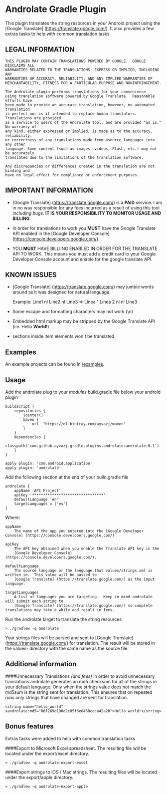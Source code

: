 # Androlate Gradle Plugin

This plugin translates the string resources in your Android project using the
[Google Translate] (https://translate.google.com/).  It also provides a few extras tasks to help with common translation tasks.

LEGAL INFORMATION
---------------------

    THIS PLUGIN MAY CONTAIN TRANSLATIONS POWERED BY GOOGLE.  GOOGLE DISCLAIMS ALL
    WARRANTIES RELATED TO THE TRANSLATIONS, EXPRESS OR IMPLIED, INCLUDING ANY
    WARRANTIES OF ACCURACY, RELIABILITY, AND ANY IMPLIED WARRANTIES OF
    MERCHANTABILITY, FITNESS FOR A PARTICULAR PURPOSE AND NONINFRINGEMENT.

    The Androlate plugin performs translations for your convenience
    using translation software powered by Google Translate.  Reasonable efforts have
    been made to provide an accurate translation, however, no automated translation
    is perfect nor is it intended to replace human translators. Translations are provided
    as a service to users of the Androlate tool, and are provided "as is." No warranty of
    any kind, either expressed or implied, is made as to the accuracy, reliability,
    or correctness of any translations made from <source language> into any other
    language. Some content (such as images, videos, Flash, etc.) may not be accurately
    translated due to the limitations of the translation software.
    
    Any discrepancies or differences created in the translation are not binding and 
    have no legal effect for compliance or enforcement purposes.

IMPORTANT INFORMATION
---------------------
 * [Google Translate] (https://translate.google.com/) is a **PAID** service.
   I am in no way responsible for any fees incurred as a result of using this tool
   *including bugs*.  **IT IS YOUR RESPONSIBILITY TO MONITOR USAGE AND BILLING**.

 * In order for translations to work you **MUST** have the Google Translate API enabled in the
   [Google Developer Console] (https://console.developers.google.com/).

 * YOU **MUST** HAVE BILLIING ENABLED IN ORDER FOR THE TRANSLATE API TO WORK.
   This means you must add a credit card to your Google Developer Console account and enable
   for the google translate API.


KNOWN ISSUES
------------

 * [Google Translate] (https://translate.google.com/) may jumble words around as it was designed for natural language.
 
     Example: Line1 nl Line2 nl Line3 => Línea 1 Línea 2 nl nl Line3

 * Some escape and formatting characters may not work (\\n)

 * Embedded html markup may be stripped by the Google Translate API (i.e. Hello <b>World!</b>)
 * <![CDATA[]]> sections inside <string-array> item elements won't be translated.

## Examples

An example projects can be found in [/examples](examples).

## Usage

Add the androlate plug to your *modules* build.gradle file below your android plugin

    buildscript {
        repositories {
            jcenter()
            maven {
                url  "https://dl.bintray.com/ayvazj/maven"
            }
        }
        dependencies {
            classpath('com.github.ayvazj.gradle.plugins.androlate:androlate:0.1')
        }
    }

    apply plugin: 'com.android.application'
    apply plugin: 'androlate'

Add the following section at the end of your build.gradle file

    androlate {
        appName 'API Project'
    	apiKey '********************************'
    	defaultLanguage 'en'
    	targetLanguages = ['es']
    }

Where:

    appName
        The name of the app you entered into the [Google Developer Console] (https://console.developers.google.com/)

    apiKey
        The API key obtained when you enable the Translate API key in the
        [Google Developer Console] (https://console.developers.google.com/).

    defaultLanguage
        The source language or the language that values/strings.xml is written in.  This value will be passed to
        [Google Translate] (https://translate.google.com/) as the input language.

    targetLanguages
        A list of languages you are targeting.  Keep in mind androlate will submit each string to
        [Google Translate] (https://translate.google.com/) so complete translations may take a while and result in fees.


Run the androlate target to translate the string resources

    > ./gradlew -q androlate

Your strings files will be parsed and sent to [Google Translate] (https://translate.google.com/) for translation.  The result will be stored in the values-<language> directory with the same name as the source file.

## Additional information

####Unnecessary Translations *(and fees)*
In order to avoid unnecessary translations androlate generates an md5 checksum for all of the strings in your default language.  Only when the strings value does not match the md5sum is the string sent for translation.  This ensures that on repeated runs only strings that have changed are sent for translation.

    <string name="hello_world" xandrolate:md5="86f269d190d2c85f6e0468ceca42a20">Hello world!</string>

## Bonus features

Extras tasks were added to help with common translation tasks.

####Export to Microsoft Excel spreadsheet.
The resulting file will be located under the export/excel directory.

    > ./gradlew -q androlate-export-excel

####Export strings to iOS / Mac strings.
The resulting files will be located under the export/apple directory.

    > ./gradlew -q androlate-export-apple


[doc]: http://ayvazj.github.io/gradle-androlate-plugin/doc/latest/
[javadoc]: http://ayvazj.github.io/gradle-androlate-plugin/doc/latest/javadoc/
